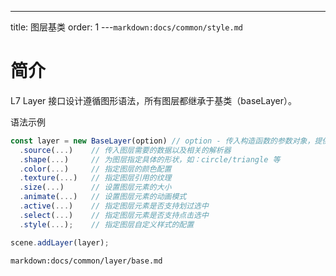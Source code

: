 ---

title: 图层基类
order: 1
---`markdown:docs/common/style.md`

# 简介

L7 Layer 接口设计遵循图形语法，所有图层都继承于基类（baseLayer）。

语法示例

```javascript
const layer = new BaseLayer(option) // option - 传入构造函数的参数对象，提供 layer 的初始状态
  .source(...)    // 传入图层需要的数据以及相关的解析器
  .shape(...)     // 为图层指定具体的形状，如：circle/triangle 等
  .color(...)     // 指定图层的颜色配置
  .texture(...)   // 指定图层引用的纹理
  .size(...)      // 设置图层元素的大小
  .animate(...)   // 设置图层元素的动画模式
  .active(...)    // 指定图层元素是否支持划过选中
  .select(...)    // 指定图层元素是否支持点击选中
  .style(...);    // 指定图层自定义样式的配置

scene.addLayer(layer);
```

`markdown:docs/common/layer/base.md`
